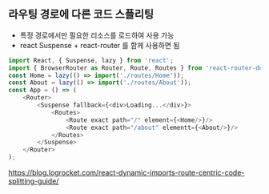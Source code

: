 ## 라우팅 경로에 다른 코드 스플리팅
- 특정 경로에서만 필요한 리소스를 로드하여 사용 가능
- react Suspense + react-router 를 함께 사용하면 됨
```javascript
import React, { Suspense, lazy } from 'react';
import { BrowserRouter as Router, Route, Routes } from 'react-router-dom';
const Home = lazy(() => import('./routes/Home'));
const About = lazy(() => import('./routes/About'));
const App = () => (
    <Router>
        <Suspense fallback={<div>Loading...</div>}>
            <Routes>
                <Route exact path="/" element={<Home/>}/>
                <Route exact path="/about" elementt={<About/>}/>
            </Routes>
        </Suspense>
    </Router>
);
```

https://blog.logrocket.com/react-dynamic-imports-route-centric-code-splitting-guide/